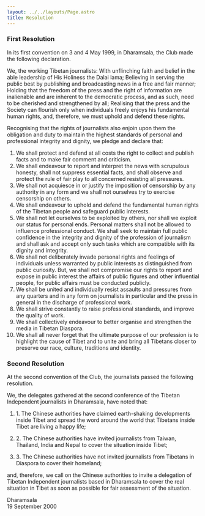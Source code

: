 ```yaml
---
layout: ../../layouts/Page.astro
title: Resolution
---
```


### First Resolution

In its first convention on 3 and 4 May 1999, in Dharamsala, the Club made the following declaration.

We, the working Tibetan journalists: With unflinching faith and belief in the able leadership of His Holiness the Dalai lama; Believing in serving the public best by publishing and broadcasting news in a free and fair manner; Holding that the freedom of the press and the right of information are inalienable and are inherent to the democratic process, and as such, need to be cherished and strengthened by all; Realising that the press and the Society can flourish only when individuals freely enjoys his fundamental human rights, and, therefore, we must uphold and defend these rights.

Recognising that the rights of journalists also enjoin upon them the obligation and duty to maintain the highest standards of personal and professional integrity and dignity, we pledge and declare that:

1.  We shall protect and defend at all costs the right to collect and publish facts and to make fair comment and criticism.
2.  We shall endeavour to report and interpret the news with scrupulous honesty, shall not suppress essential facts, and shall observe and protect the rule of fair play to all concerned resisting all pressures.
3.  We shall not acquiesce in or justify the imposition of censorship by any authority in any form and we shall not ourselves try to exercise censorship on others.
4.  We shall endeavour to uphold and defend the fundamental human rights of the Tibetan people and safeguard public interests.
5.  We shall not let ourselves to be exploited by others, nor shall we exploit our status for personal ends. Personal matters shall not be allowed to influence professional conduct. We shall seek to maintain full public confidence in the integrity and dignity of the profession of journalism and shall ask and accept only such tasks which are compatible with its dignity and integrity.
6.  We shall not deliberately invade personal rights and feelings of individuals unless warranted by public interests as distinguished from public curiosity. But, we shall not compromise our rights to report and expose in public interest the affairs of public figures and other influential people, for public affairs must be conducted publicly.
7.  We shall be united and individually resist assaults and pressures from any quarters and in any form on journalists in particular and the press in general in the discharge of professional work.
8.  We shall strive constantly to raise professional standards, and improve the quality of work.
9.  We shall collectively endeavour to better organise and strengthen the media in Tibetan Diaspora.
10.  We shall all never forget that the ultimate purpose of our profession is to highlight the cause of Tibet and to unite and bring all Tibetans closer to preserve our race, culture, traditions and identity.

### Second Resolution

At the second convention of the Club, the journalists passed the following resolution.

We, the delegates gathered at the second conference of the Tibetan Independent journalists in Dharamsala, have noted that:

1.  1\. The Chinese authorities have claimed earth-shaking developments inside Tibet and spread the word around the world that Tibetans inside Tibet are living a happy life;

3.  2\. The Chinese authorities have invited journalists from Taiwan, Thailand, India and Nepal to cover the situation inside Tibet;

5.  3\. The Chinese authorities have not invited journalists from Tibetans in Diaspora to cover their homeland;

and, therefore, we call on the Chinese authorities to invite a delegation of Tibetan Independent journalists based in Dharamsala to cover the real situation in Tibet as soon as possible for fair assessment of the situation.

Dharamsala  
19 September 2000